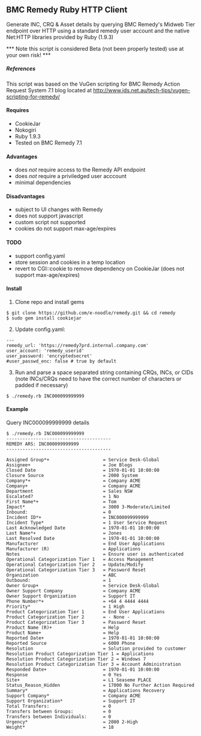 ## BMC Remedy Ruby HTTP Client

Generate INC, CRQ & Asset details by querying BMC Remedy's Midweb Tier endpoint over HTTP using a standard remedy user account and the native Net:HTTP libraries provided by Ruby (1.9.3)

*** Note this script is considered Beta (not been properly tested) use at your own risk! ***

##### References
This script was based on the VuGen scripting for BMC Remedy Action Request System 7.1 blog located at  http://www.jds.net.au/tech-tips/vugen-scripting-for-remedy/ 

#### Requires

* CookieJar
* Nokogiri
* Ruby 1.9.3
* Tested on BMC Remedy 7.1 

#### Advantages 

* does *not* require access to the Remedy API endpoint 
* does *not* require a priviledged user acccount
* minimal dependencies


#### Disadvantages 

* subject to UI changes with Remedy
* does not support javascript 
* custom script not supported
* cookies do not support max-age/expires

#### TODO

* support config.yaml
* store session and cookies in a temp location
* revert to CGI::cookie to remove dependency on CookieJar (does not support max-age/expires)

#### Install

1. Clone repo and install gems
```
$ git clone https://github.com/e-noodle/remedy.git && cd remedy
$ sudo gem install cookiejar
```
2. Update config.yaml:
```
---
remedy_url: 'https://remedy7prd.internal.company.com'
user_account: 'remedy_userid'
user_password: 'encryptedsecret'
#user_passwd_enc: false # true by default
```
3. Run and parse a space separated string containing CRQs, INCs, or CIDs (note INCs/CRQs need to have the correct number of characters or padded if necessary)
```
$ ./remedy.rb INC000099999999
```

#### Example

Query INC000099999999 details

```
$ ./remedy.rb INC000099999999
---------------------------------------
REMEDY ARS: INC000099999999
---------------------------------------

Assigned Group*+                    = Service Desk-Global
Assignee+                           = Joe Blogs
Closed Date                         = 1970-01-01 10:00:00
Closure Source                      = 2000 System
Company*+                           = Company ACME
Company+                            = Company ACME
Department                          = Sales NSW
Escalated?                          = 1 No
First Name*+                        = Tom
Impact*                             = 3000 3-Moderate/Limited
Inbound:                            = 0
Incident ID*+                       = INC000099999999
Incident Type*                      = 1 User Service Request
Last Acknowledged Date              = 1970-01-01 10:00:00
Last Name*+                         = Jones
Last Resolved Date                  = 1970-01-01 10:00:00
Manufacturer                        = End User Applications
Manufacturer (R)                    = Applications
Notes                               = Ensure user is authenticated
Operational Categorization Tier 1   = Access Management
Operational Categorization Tier 2   = Update/Modify
Operational Categorization Tier 3   = Password Reset
Organization                        = ABC
Outbound:                           = 1
Owner Group+                        = Service Desk-Global
Owner Support Company               = Company ACME
Owner Support Organization          = Support IT
Phone Number*+                      = +64 4 4444 4444
Priority*                           = 1 High
Product Categorization Tier 1       = End User Applications
Product Categorization Tier 2       = - None -
Product Categorization Tier 3       = Password Reset
Product Name (R)+                   = Help
Product Name+                       = Help
Reported Date+                      = 1970-01-01 10:00:00
Reported Source                     = 6000 Phone
Resolution                          = Solution provided to customer
Resolution Product Categorization Tier 1 = Applications
Resolution Product Categorization Tier 2 = Windows 7
Resolution Product Categorization Tier 3 = Account Administration
Responded Date+                     = 1970-01-01 10:00:00
Response                            = 0 Yes
Site+                               = L1 Seaseme PLACE
Status_Reason_Hidden                = 17000 No Further Action Required
Summary*                            = Applications Recovery
Support Company*                    = Company ACME
Support Organization*               = Support IT
Total Transfers:                    = 0
Transfers between Groups:           = 0
Transfers between Individuals:      = 0
Urgency*                            = 2000 2-High
Weight*                             = 18

```